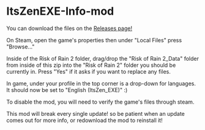 # ItsZenEXE-Info-mod

You can download the files on the [Releases page!](https://github.com/ItsZen-EXE/ItsZenEXE-RoR2-Info-Lang-Mod/releases)

On Steam, open the game's properties then under "Local Files" press "Browse..."

Inside of the Risk of Rain 2 folder, drag/drop the "Risk of Rain 2_Data" folder from inside of this zip into the "Risk of Rain 2" folder you should be currently in. Press "Yes" if it asks if you want to replace any files.

In game, under your profile in the top corner is a drop-down for languages. It should now be set to "English (ItsZen_EXE)" :)

To disable the mod, you will need to verify the game's files through steam.

This mod will break every single update! so be patient when an update comes out for more info, or redownload the mod to reinstall it!
